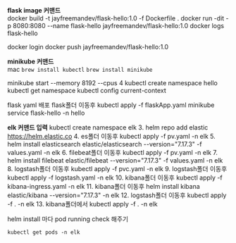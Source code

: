 **flask image 커맨드**  
docker build -t jayfreemandev/flask-hello:1.0 -f Dockerfile .
docker run -dit -p 8080:8080 --name flask-hello  jayfreemandev/flask-hello:1.0
docker logs flask-hello

docker login
docker push jayfreemandev/flask-hello:1.0

**minikube 커맨드**  
mac
`brew install kubectl`
`brew install minikube`

minikube start --memory 8192 --cpus 4
kubectl create namespace hello
kubectl get namespace
kubectl config current-context

flask yaml 배포
flask폴더 이동후 kubectl apply -f flaskApp.yaml
minikube service flask-hello -n hello

**elk 커맨드 입력**
kubectl create namespace elk
3. helm repo add elastic https://helm.elastic.co
4. es폴더 이동후 kubectl apply -f pv.yaml -n elk
5. helm install elasticsearch elastic/elasticsearch --version="7.17.3" -f values.yaml -n elk
6. filebeat폴더 이동후 kubectl apply -f pv.yaml -n elk
7. helm install filebeat elastic/filebeat --version="7.17.3" -f values.yaml -n elk
8. logstash폴더 이동후 kubectl apply -f pvc.yaml -n elk
9. logstash폴더 이동후 kubectl apply -f logstash.yaml -n elk
10. kibana폴더 이동후 kubectl apply -f kibana-ingress.yaml -n elk
11. kibana폴더 이동후 helm install kibana elastic/kibana --version="7.17.3" -n elk
12. logstash폴더 이동후 kubectl apply -f . -n elk
13. kibana폴더에서 kubectl apply -f . -n elk

helm install 마다 pod running check 해주기 
```
kubectl get pods -n elk
```